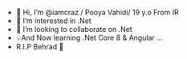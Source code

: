 - 👋 Hi, I’m @iamcraz / Pooya Vahidi/ 19 y.o From IR
- 👀 I’m interested in .Net
- 💞️ I’m looking to collaborate on .Net
- 💡And Now learning .Net Core 8 & Angular ...
- R.I.P Behrad 🖤
<!---
iamcraz/iamcraz is a ✨ special ✨ repository because its `README.md` (this file) appears on your GitHub profile.
You can click the Preview link to take a look at your changes.
--->
